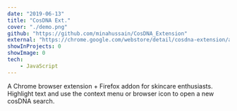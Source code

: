```yaml
---
date: "2019-06-13"
title: "CosDNA Ext."
cover: "./demo.png"
github: "https://github.com/minahussain/CosDNA_Extension"
external: "https://chrome.google.com/webstore/detail/cosdna-extension/apjcnjbhemlgjpfkbfdcmgopangnienl?hl=en-US&gl=US"
showInProjects: 0
showImage: 0
tech:
    - JavaScript
---
```


A Chrome browser extension + Firefox addon for skincare enthusiasts. Highlight text and use the context menu or browser icon to open a new cosDNA search.
